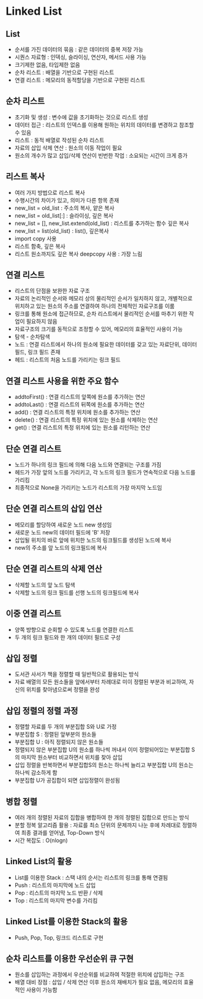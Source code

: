 # Linked List

## List
- 순서를 가진 데이터의 묶음 : 같은 데이터의 중복 저장 가능
- 시퀀스 자료형 : 인덱싱, 슬라이싱, 연산자, 메서드 사용 가능
- 크기제한 없음, 타입제한 없음
- 순차 리스트 : 배열을 기반으로 구현된 리스트
- 연결 리스트 : 메모리의 동적할당을 기반으로 구현된 리스트

## 순차 리스트
- 초기화 및 생성 : 변수에 값을 초기화하는 것으로 리스트 생성
- 데이터 접근 : 리스트의 인덱스를 이용해 원하는 위치의 데이터를 변경하고 참조할 수 있음
- 리스트 : 동적 배열로 작성된 순차 리스트
- 자료의 삽입 삭제 연산 : 원소의 이동 작업이 필요
- 원소의 개수가 많고 삽입/삭제 연산이 빈번한 작업 : 소요되는 시간이 크게 증가

## 리스트 복사
- 여러 가지 방법으로 리스트 복사
- 수행시간의 차이가 있고, 의미가 다른 항목 존재
- new_list = old_list : 주소의 복사, 얕은 복사
- new_list = old_list[:] : 슬라이싱, 깊은 복사
- new_list = [], new_list.extend(old_list) : 리스트를 추가하는 함수 깊은 복사
- new_list = list(old_list) : list(), 깊은복사
- import copy 사용
- 리스트 함축, 깊은 복사
- 리스트 원소까지도 깊은 복사 deepcopy 사용 : 가장 느림

## 연결 리스트
- 리스트의 단점을 보완한 자료 구조
- 자료의 논리적인 순서와 메모리 상의 물리적인 순서가 일치하지 않고, 개별적으로 위치하고 있는 원소의 주소를 연결하여 하나의 전체적인 자료구조를 이룸
- 링크를 통해 원소에 접근하므로, 순차 리스트에서 물리적인 순서를 마추기 위한 작업이 필요하지 않음
- 자료구조의 크기를 동적으로 조정할 수 있어, 메모리의 효율적인 사용이 가능
- 탐색 - 순차탐색
- 노드 : 연결 리스트에서 하나의 원소에 필요한 데이터를 갖고 있는 자료단위, 데이터 필드, 링크 필드 존재
- 헤드 : 리스트의 처음 노드를 가리키는 링크 필드

## 연결 리스트 사용을 위한 주요 함수
- addtoFirst() : 연결 리스트의 앞쪽에 원소를 추가하는 연산
- addtoLast() : 연결 리스트의 뒤쪽에 원소를 추가하는 연산
- add() : 연결 리스트의 특정 위치에 원소를 추가하는 연산
- delete() : 연결 리스트의 특정 위치에 있는 원소를 삭제하는 연산
- get() : 연결 리스트의 특정 위치에 있는 원소를 리턴하는 연산

## 단순 연결 리스트
- 노드가 하나의 링크 필드에 의해 다음 노드와 연결되는 구조를 가짐
- 헤드가 가장 앞의 노드를 가리키고, 각 노드의 링크 필드가 연속적으로 다음 노드를 가리킴
- 최종적으로 None을 가리키는 노드가 리스트의 가장 마지막 노드임

## 단순 연결 리스트의 삽입 연산
- 메모리를 할당하여 새로운 노드 new 생성임
- 새로운 노드 new의 데이터 필드에 'B' 저장
- 삽입될 위치의 바로 앞에 위치한 노드의 링크필드를 생성된 노드에 복사
- new의 주소를 앞 노드의 링크필드에 복사

## 단순 연결 리스트의 삭제 연산
- 삭제할 노드의 앞 노드 탐색
- 삭제할 노드의 링크 필드를 선행 노드의 링크필드에 복사

## 이중 연결 리스트
- 양쪽 방향으로 순회할 수 있도록 노드를 연결한 리스트
- 두 개의 링크 필드와 한 개의 데이터 필드로 구성

## 삽입 정렬
- 도서관 사서가 책을 정렬할 때 일반적으로 활용되는 방식
- 자료 배열의 모든 원소들을 앞에서부터 차례대로 미이 정렬된 부분과 비교하여, 자신의 위치를 찾아냄으로써 정렬을 완성

## 삽입 정렬의 정렬 과정
- 정렬할 자료를 두 개의 부분집합 S와 U로 가정
- 부분집합 S : 정렬된 앞부분의 원소들
- 부분집합 U : 아직 정렬되지 않은 원소들
- 정렬되지 않은 부분집합 U의 원소를 하나씩 꺼내서 이미 정렬되어있는 부분집합 S의 마지막 원소부터 비교하면서 위치를 찾아 삽입
- 삽입 정렬을 반복하면서 부분집합S의 원소는 하나씩 늘리고 부분집합 U의 원소는 하나씩 감소하게 함
- 부분집합 U가 공집합이 되면 삽입정렬이 완성됨

## 병합 정렬
- 여러 개의 정렬된 자료의 집합을 병합하여 한 개의 정렬된 집합으로 만드는 방식
- 분할 정복 알고리즘 활용 : 자료를 최소 단위의 문제까지 나눈 후에 차례대로 정렬하여 최종 결과를 얻어냄, Top-Down 방식
- 시간 복잡도 : O(nlogn)

## Linked List의 활용
- List를 이용한 Stack : 스택 내의 순서는 리스트의 링크를 통해 연결됨
- Push : 리스트의 마지막에 노드 삽입
- Pop : 리스트의 마지막 노드 반환 / 삭제
- Top : 리스트의 마지막 변수를 가리킴

## Linked List를 이용한 Stack의 활용
- Push, Pop, Top, 링크드 리스트로 구현

## 순차 리스트를 이용한 우선순위 큐 구현
- 원소를 삽입하는 과정에서 우선순위를 비교하여 적절한 위치에 삽입하는 구조
- 배열 대비 장점 : 삽입 / 삭제 연산 이후 원소의 재배치가 필요 없음, 메모리의 효율적인 사용이 가능함
